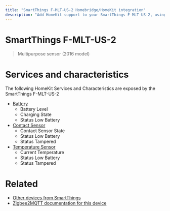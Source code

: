 ```yaml
---
title: "SmartThings F-MLT-US-2 Homebridge/HomeKit integration"
description: "Add HomeKit support to your SmartThings F-MLT-US-2, using Homebridge, Zigbee2MQTT and homebridge-z2m."
---
```

<!---
This file has been GENERATED using src/docgen/docgen.ts
DO NOT EDIT THIS FILE MANUALLY!
-->
# SmartThings F-MLT-US-2
> Multipurpose sensor (2016 model)


# Services and characteristics
The following HomeKit Services and Characteristics are exposed by
the SmartThings F-MLT-US-2

* [Battery](../../battery.md)
  * Battery Level
  * Charging State
  * Status Low Battery
* [Contact Sensor](../../sensors.md)
  * Contact Sensor State
  * Status Low Battery
  * Status Tampered
* [Temperature Sensor](../../sensors.md)
  * Current Temperature
  * Status Low Battery
  * Status Tampered


# Related
* [Other devices from SmartThings](../index.md#smartthings)
* [Zigbee2MQTT documentation for this device](https://www.zigbee2mqtt.io/devices/F-MLT-US-2.html)